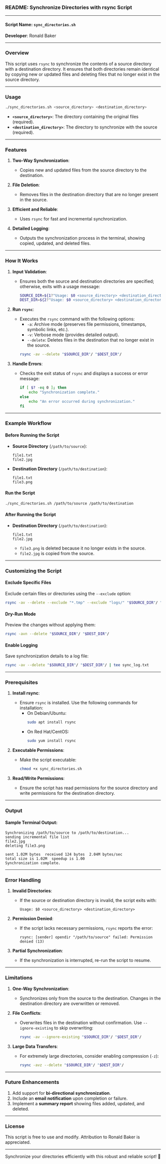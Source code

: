 ### **README: Synchronize Directories with rsync Script**

---

#### **Script Name**: `sync_directories.sh`  
**Developer**: Ronald Baker  

---

### **Overview**
This script uses `rsync` to synchronize the contents of a source directory with a destination directory. It ensures that both directories remain identical by copying new or updated files and deleting files that no longer exist in the source directory.

---

### **Usage**
```bash
./sync_directories.sh <source_directory> <destination_directory>
```

- **`<source_directory>`**: The directory containing the original files (required).  
- **`<destination_directory>`**: The directory to synchronize with the source (required).  

---

### **Features**
1. **Two-Way Synchronization**:
   - Copies new and updated files from the source directory to the destination.

2. **File Deletion**:
   - Removes files in the destination directory that are no longer present in the source.

3. **Efficient and Reliable**:
   - Uses `rsync` for fast and incremental synchronization.

4. **Detailed Logging**:
   - Outputs the synchronization process in the terminal, showing copied, updated, and deleted files.

---

### **How It Works**
1. **Input Validation**:
   - Ensures both the source and destination directories are specified; otherwise, exits with a usage message:
     ```bash
     SOURCE_DIR=${1?"Usage: $0 <source_directory> <destination_directory>"}
     DEST_DIR=${2?"Usage: $0 <source_directory> <destination_directory>"}
     ```

2. **Run `rsync`**:
   - Executes the `rsync` command with the following options:
     - `-a`: Archive mode (preserves file permissions, timestamps, symbolic links, etc.).
     - `-v`: Verbose mode (provides detailed output).
     - `--delete`: Deletes files in the destination that no longer exist in the source.
     ```bash
     rsync -av --delete "$SOURCE_DIR"/ "$DEST_DIR"/
     ```

3. **Handle Errors**:
   - Checks the exit status of `rsync` and displays a success or error message:
     ```bash
     if [ $? -eq 0 ]; then
         echo "Synchronization complete."
     else
         echo "An error occurred during synchronization."
     fi
     ```

---

### **Example Workflow**

#### **Before Running the Script**
- **Source Directory** (`/path/to/source`):
  ```
  file1.txt
  file2.jpg
  ```
- **Destination Directory** (`/path/to/destination`):
  ```
  file1.txt
  file3.png
  ```

#### **Run the Script**
```bash
./sync_directories.sh /path/to/source /path/to/destination
```

#### **After Running the Script**
- **Destination Directory** (`/path/to/destination`):
  ```
  file1.txt
  file2.jpg
  ```
  - `file3.png` is deleted because it no longer exists in the source.  
  - `file2.jpg` is copied from the source.

---

### **Customizing the Script**

#### **Exclude Specific Files**
Exclude certain files or directories using the `--exclude` option:
```bash
rsync -av --delete --exclude "*.tmp" --exclude "logs/" "$SOURCE_DIR"/ "$DEST_DIR"/
```

#### **Dry-Run Mode**
Preview the changes without applying them:
```bash
rsync -avn --delete "$SOURCE_DIR"/ "$DEST_DIR"/
```

#### **Enable Logging**
Save synchronization details to a log file:
```bash
rsync -av --delete "$SOURCE_DIR"/ "$DEST_DIR"/ | tee sync_log.txt
```

---

### **Prerequisites**
1. **Install rsync**:
   - Ensure `rsync` is installed. Use the following commands for installation:
     - On Debian/Ubuntu:
       ```bash
       sudo apt install rsync
       ```
     - On Red Hat/CentOS:
       ```bash
       sudo yum install rsync
       ```

2. **Executable Permissions**:
   - Make the script executable:
     ```bash
     chmod +x sync_directories.sh
     ```

3. **Read/Write Permissions**:
   - Ensure the script has read permissions for the source directory and write permissions for the destination directory.

---

### **Output**

#### **Sample Terminal Output**:
```
Synchronizing /path/to/source to /path/to/destination...
sending incremental file list
file2.jpg
deleting file3.png

sent 1.02M bytes  received 124 bytes  2.04M bytes/sec
total size is 1.02M  speedup is 1.00
Synchronization complete.
```

---

### **Error Handling**
1. **Invalid Directories**:
   - If the source or destination directory is invalid, the script exits with:
     ```
     Usage: $0 <source_directory> <destination_directory>
     ```

2. **Permission Denied**:
   - If the script lacks necessary permissions, `rsync` reports the error:
     ```
     rsync: [sender] opendir "/path/to/source" failed: Permission denied (13)
     ```

3. **Partial Synchronization**:
   - If the synchronization is interrupted, re-run the script to resume.

---

### **Limitations**
1. **One-Way Synchronization**:
   - Synchronizes only from the source to the destination. Changes in the destination directory are overwritten or removed.

2. **File Conflicts**:
   - Overwrites files in the destination without confirmation. Use `--ignore-existing` to skip overwriting:
     ```bash
     rsync -av --ignore-existing "$SOURCE_DIR"/ "$DEST_DIR"/
     ```

3. **Large Data Transfers**:
   - For extremely large directories, consider enabling compression (`-z`):
     ```bash
     rsync -avz --delete "$SOURCE_DIR"/ "$DEST_DIR"/
     ```

---

### **Future Enhancements**
1. Add support for **bi-directional synchronization**.
2. Include an **email notification** upon completion or failure.
3. Implement a **summary report** showing files added, updated, and deleted.

---

### **License**
This script is free to use and modify. Attribution to Ronald Baker is appreciated.

---

Synchronize your directories efficiently with this robust and reliable script! 🚀